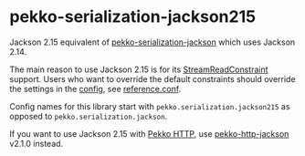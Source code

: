 # pekko-serialization-jackson215

Jackson 2.15 equivalent of [pekko-serialization-jackson](https://pekko.apache.org/docs/pekko/current/serialization-jackson.html) which uses Jackson 2.14.

The main reason to use Jackson 2.15 is for its [StreamReadConstraint](https://www.javadoc.io/static/com.fasterxml.jackson.core/jackson-core/2.15.2/com/fasterxml/jackson/core/StreamReadConstraints.html) support. Users who want to override the default constraints should override the settings in the [config](https://github.com/lightbend/config), see [reference.conf](https://github.com/pjfanning/pekko-serialization-jackson215/blob/main/src/main/resources/reference.conf).

Config names for this library start with `pekko.serialization.jackson215` as opposed to `pekko.serialization.jackson`.

If you want to use Jackson 2.15 with [Pekko HTTP](https://pekko.apache.org/docs/pekko-http/current), use [pekko-http-jackson](https://github.com/pjfanning/pekko-http-json) v2.1.0 instead.
